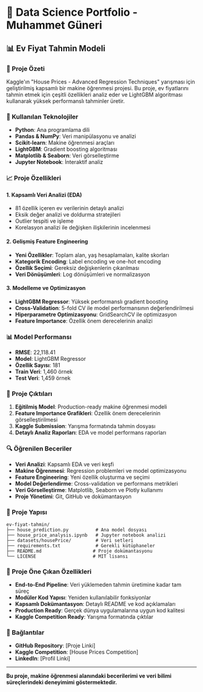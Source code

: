 # 🚀 Data Science Portfolio - Muhammet Güneri

## 📊 Ev Fiyat Tahmin Modeli

### 🎯 Proje Özeti
Kaggle'ın "House Prices - Advanced Regression Techniques" yarışması için geliştirilmiş kapsamlı bir makine öğrenmesi projesi. Bu proje, ev fiyatlarını tahmin etmek için çeşitli özellikleri analiz eder ve LightGBM algoritması kullanarak yüksek performanslı tahminler üretir.

### 🔧 Kullanılan Teknolojiler
- **Python**: Ana programlama dili
- **Pandas & NumPy**: Veri manipülasyonu ve analizi
- **Scikit-learn**: Makine öğrenmesi araçları
- **LightGBM**: Gradient boosting algoritması
- **Matplotlib & Seaborn**: Veri görselleştirme
- **Jupyter Notebook**: İnteraktif analiz

### 📈 Proje Özellikleri

#### 1. **Kapsamlı Veri Analizi (EDA)**
- 81 özellik içeren ev verilerinin detaylı analizi
- Eksik değer analizi ve doldurma stratejileri
- Outlier tespiti ve işleme
- Korelasyon analizi ile değişken ilişkilerinin incelenmesi

#### 2. **Gelişmiş Feature Engineering**
- **Yeni Özellikler**: Toplam alan, yaş hesaplamaları, kalite skorları
- **Kategorik Encoding**: Label encoding ve one-hot encoding
- **Özellik Seçimi**: Gereksiz değişkenlerin çıkarılması
- **Veri Dönüşümleri**: Log dönüşümleri ve normalizasyon

#### 3. **Modelleme ve Optimizasyon**
- **LightGBM Regressor**: Yüksek performanslı gradient boosting
- **Cross-Validation**: 5-fold CV ile model performansının değerlendirilmesi
- **Hiperparametre Optimizasyonu**: GridSearchCV ile optimizasyon
- **Feature Importance**: Özellik önem derecelerinin analizi

### 📊 Model Performansı
- **RMSE**: 22,118.41
- **Model**: LightGBM Regressor
- **Özellik Sayısı**: 181
- **Train Veri**: 1,460 örnek
- **Test Veri**: 1,459 örnek

### 🎯 Proje Çıktıları
1. **Eğitilmiş Model**: Production-ready makine öğrenmesi modeli
2. **Feature Importance Grafikleri**: Özellik önem derecelerinin görselleştirilmesi
3. **Kaggle Submission**: Yarışma formatında tahmin dosyası
4. **Detaylı Analiz Raporları**: EDA ve model performans raporları

### 🔍 Öğrenilen Beceriler
- **Veri Analizi**: Kapsamlı EDA ve veri keşfi
- **Makine Öğrenmesi**: Regression problemleri ve model optimizasyonu
- **Feature Engineering**: Yeni özellik oluşturma ve seçimi
- **Model Değerlendirme**: Cross-validation ve performans metrikleri
- **Veri Görselleştirme**: Matplotlib, Seaborn ve Plotly kullanımı
- **Proje Yönetimi**: Git, GitHub ve dokümantasyon

### 📁 Proje Yapısı
```
ev-fiyat-tahmin/
├── house_prediction.py          # Ana model dosyası
├── house_price_analysis.ipynb   # Jupyter notebook analizi
├── datasets/housePrice/         # Veri setleri
├── requirements.txt             # Gerekli kütüphaneler
├── README.md                   # Proje dokümantasyonu
└── LICENSE                     # MIT lisansı
```

### 🌟 Proje Öne Çıkan Özellikleri
- **End-to-End Pipeline**: Veri yüklemeden tahmin üretimine kadar tam süreç
- **Modüler Kod Yapısı**: Yeniden kullanılabilir fonksiyonlar
- **Kapsamlı Dokümantasyon**: Detaylı README ve kod açıklamaları
- **Production Ready**: Gerçek dünya uygulamalarına uygun kod kalitesi
- **Kaggle Competition Ready**: Yarışma formatında çıktılar

### 🔗 Bağlantılar
- **GitHub Repository**: [Proje Linki]
- **Kaggle Competition**: [House Prices Competition]
- **LinkedIn**: [Profil Linki]

---

**Bu proje, makine öğrenmesi alanındaki becerilerimi ve veri bilimi süreçlerindeki deneyimimi göstermektedir.** 